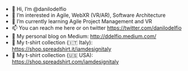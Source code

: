 - 👋 Hi, I’m @danilodelfio
- 👀 I’m interested in Agile, WebXR (VR/AR), Software Architecture
- 🌱 I’m currently learning Agile Project Management and VR
- 📫 You can reach me here or on twitter https://twitter.com/danilodelfio 
- 📄 My personal blog on Medium: http://ddelfio.medium.com/
- 👕 My t-shirt collection (🇮🇹 Italy): https://shop.spreadshirt.it/iamdesignitaly 
- 👕 My t-shirt collection (🇺🇸 USA): https://shop.spreadshirt.com/iamdesignitaly

<!---
danilodelfio/danilodelfio is a ✨ special ✨ repository because its `README.md` (this file) appears on your GitHub profile.
You can click the Preview link to take a look at your changes.
--->
